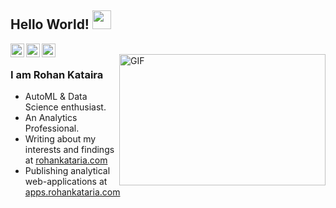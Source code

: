 ## Hello World! <img src="https://raw.githubusercontent.com/iampavangandhi/iampavangandhi/master/gifs/Hi.gif" width="30px"></h2>


<a href="https://www.linkedin.com/in/imrohankataria/">
  <img align="left" alt="Rohan's Linkedin" width="22px" src="https://cdn.jsdelivr.net/npm/simple-icons@v3/icons/linkedin.svg" />
</a>
<a href="https://instagram.com/byrohankataria">
  <img align="left" alt="Rohan's Instagram" width="22px" src="https://cdn.jsdelivr.net/npm/simple-icons@v3/icons/instagram.svg" />
</a>
<a href="https://twitter.com/imrohankataria">
  <img align="left" alt="Rohan's Twitter" width="22px" src="https://cdn.jsdelivr.net/npm/simple-icons@v3/icons/twitter.svg" />
</a>
<br />
<img align="right" alt="GIF" src="https://media.giphy.com/media/3oKIPEqDGUULpEU0aQ/giphy.gif" width="330" height="210"/>

### I am Rohan Kataira
- AutoML & Data Science enthusiast.
- An Analytics Professional.
- Writing about my interests and findings at <a href="https://rohankataria.com">rohankataria.com</a>
- Publishing analytical web-applications at <a href="https://apps.rohankataria.com">apps.rohankataria.com</a>
